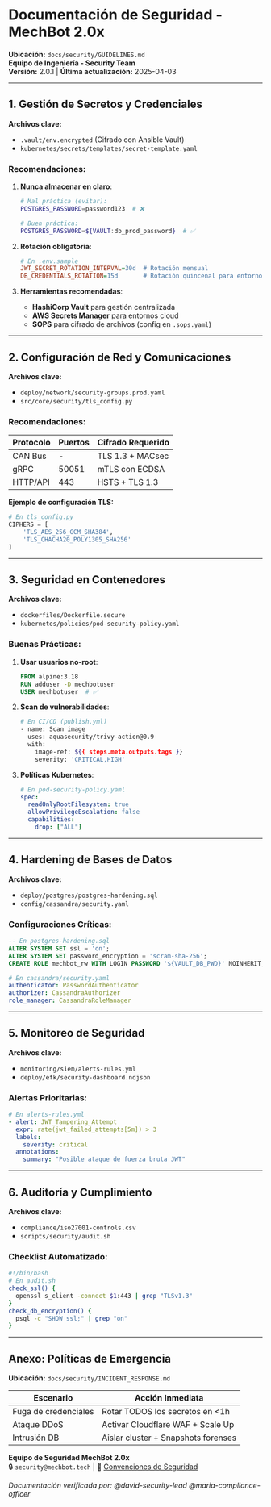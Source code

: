 # **Documentación de Seguridad - MechBot 2.0x**  
**Ubicación:** `docs/security/GUIDELINES.md`  
**Equipo de Ingeniería - Security Team**  
**Versión:** 2.0.1 | **Última actualización:** 2025-04-03  

---

## **1. Gestión de Secretos y Credenciales**  
**Archivos clave:**  
- `.vault/env.encrypted` (Cifrado con Ansible Vault)  
- `kubernetes/secrets/templates/secret-template.yaml`  

### **Recomendaciones:**  
1. **Nunca almacenar en claro**:  
   ```bash
   # Mal práctica (evitar):
   POSTGRES_PASSWORD=password123  # ❌

   # Buen práctica:
   POSTGRES_PASSWORD=${VAULT:db_prod_password}  # ✅
   ```

2. **Rotación obligatoria**:  
   ```ini
   # En .env.sample
   JWT_SECRET_ROTATION_INTERVAL=30d  # Rotación mensual
   DB_CREDENTIALS_ROTATION=15d       # Rotación quincenal para entornos críticos
   ```

3. **Herramientas recomendadas**:  
   - **HashiCorp Vault** para gestión centralizada  
   - **AWS Secrets Manager** para entornos cloud  
   - **SOPS** para cifrado de archivos (config en `.sops.yaml`)  

---

## **2. Configuración de Red y Comunicaciones**  
**Archivos clave:**  
- `deploy/network/security-groups.prod.yaml`  
- `src/core/security/tls_config.py`  

### **Recomendaciones:**  
| Protocolo | Puertos | Cifrado Requerido |  
|-----------|---------|-------------------|  
| CAN Bus   | -       | TLS 1.3 + MACsec  |  
| gRPC      | 50051   | mTLS con ECDSA    |  
| HTTP/API  | 443     | HSTS + TLS 1.3    |  

**Ejemplo de configuración TLS:**  
```python 
# En tls_config.py
CIPHERS = [
    'TLS_AES_256_GCM_SHA384',
    'TLS_CHACHA20_POLY1305_SHA256'
]
```

---

## **3. Seguridad en Contenedores**  
**Archivos clave:**  
- `dockerfiles/Dockerfile.secure`  
- `kubernetes/policies/pod-security-policy.yaml`  

### **Buenas Prácticas:**  
1. **Usar usuarios no-root**:  
   ```dockerfile
   FROM alpine:3.18
   RUN adduser -D mechbotuser
   USER mechbotuser  # ✅
   ```

2. **Scan de vulnerabilidades**:  
   ```bash
   # En CI/CD (publish.yml)
   - name: Scan image
     uses: aquasecurity/trivy-action@0.9
     with:
       image-ref: ${{ steps.meta.outputs.tags }}
       severity: 'CRITICAL,HIGH'
   ```

3. **Políticas Kubernetes**:  
   ```yaml
   # En pod-security-policy.yaml
   spec:
     readOnlyRootFilesystem: true
     allowPrivilegeEscalation: false
     capabilities:
       drop: ["ALL"]
   ```

---

## **4. Hardening de Bases de Datos**  
**Archivos clave:**  
- `deploy/postgres/postgres-hardening.sql`  
- `config/cassandra/security.yaml`  

### **Configuraciones Críticas:**  
```sql
-- En postgres-hardening.sql
ALTER SYSTEM SET ssl = 'on';
ALTER SYSTEM SET password_encryption = 'scram-sha-256';
CREATE ROLE mechbot_rw WITH LOGIN PASSWORD '${VAULT_DB_PWD}' NOINHERIT;
```

```yaml
# En cassandra/security.yaml
authenticator: PasswordAuthenticator
authorizer: CassandraAuthorizer
role_manager: CassandraRoleManager
```

---

## **5. Monitoreo de Seguridad**  
**Archivos clave:**  
- `monitoring/siem/alerts-rules.yml`  
- `deploy/efk/security-dashboard.ndjson`  

### **Alertas Prioritarias:**  
```yaml
# En alerts-rules.yml
- alert: JWT_Tampering_Attempt
  expr: rate(jwt_failed_attempts[5m]) > 3
  labels:
    severity: critical
  annotations:
    summary: "Posible ataque de fuerza bruta JWT"
```

---

## **6. Auditoría y Cumplimiento**  
**Archivos clave:**  
- `compliance/iso27001-controls.csv`  
- `scripts/security/audit.sh`  

### **Checklist Automatizado:**  
```bash
#!/bin/bash
# En audit.sh
check_ssl() {
  openssl s_client -connect $1:443 | grep "TLSv1.3"
}
check_db_encryption() {
  psql -c "SHOW ssl;" | grep "on"
}
```

---

## **Anexo: Políticas de Emergencia**  
**Ubicación:** `docs/security/INCIDENT_RESPONSE.md`  

| Escenario                | Acción Inmediata                     |  
|--------------------------|--------------------------------------|  
| Fuga de credenciales     | Rotar TODOS los secretos en <1h      |  
| Ataque DDoS              | Activar Cloudflare WAF + Scale Up    |  
| Intrusión DB             | Aislar cluster + Snapshots forenses  |  

**Equipo de Seguridad MechBot 2.0x**  
🔒 `security@mechbot.tech` | 🔗 [Convenciones de Seguridad](https://github.com/mechmind-dwv/mechbot-2x/wiki/Security)  

*Documentación verificada por: @david-security-lead @maria-compliance-officer*
